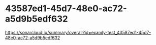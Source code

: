 # 43587ed1-45d7-48e0-ac72-a5d9b5edf632
https://sonarcloud.io/summary/overall?id=examly-test_43587ed1-45d7-48e0-ac72-a5d9b5edf632
